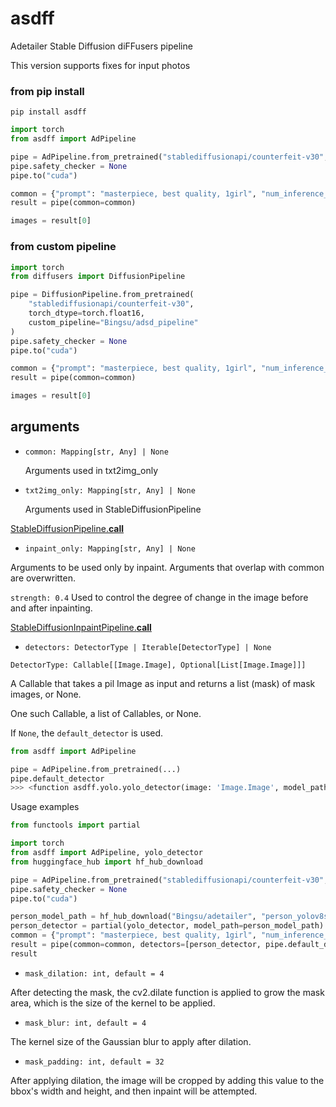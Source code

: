 # asdff

Adetailer Stable Diffusion diFFusers pipeline

This version supports fixes for input photos

### from pip install

```
pip install asdff
```

```py
import torch
from asdff import AdPipeline

pipe = AdPipeline.from_pretrained("stablediffusionapi/counterfeit-v30", torch_dtype=torch.float16)
pipe.safety_checker = None
pipe.to("cuda")

common = {"prompt": "masterpiece, best quality, 1girl", "num_inference_steps": 28}
result = pipe(common=common)

images = result[0]
```

### from custom pipeline


```py
import torch
from diffusers import DiffusionPipeline

pipe = DiffusionPipeline.from_pretrained(
    "stablediffusionapi/counterfeit-v30",
    torch_dtype=torch.float16,
    custom_pipeline="Bingsu/adsd_pipeline"
)
pipe.safety_checker = None
pipe.to("cuda")

common = {"prompt": "masterpiece, best quality, 1girl", "num_inference_steps": 28}
result = pipe(common=common)

images = result[0]
```

## arguments

- `common: Mapping[str, Any] | None`

  Arguments used in txt2img_only

- `txt2img_only: Mapping[str, Any] | None`

  Arguments used in StableDiffusionPipeline

[StableDiffusionPipeline.__call__](https://huggingface.co/docs/diffusers/api/pipelines/stable_diffusion/text2img#diffusers.StableDiffusionPipeline.__call__)

- `inpaint_only: Mapping[str, Any] | None`

 Arguments to be used only by inpaint. Arguments that overlap with common are overwritten.

`strength: 0.4`  Used to control the degree of change in the image before and after inpainting.

[StableDiffusionInpaintPipeline.__call__](https://huggingface.co/docs/diffusers/api/pipelines/stable_diffusion/inpaint#diffusers.StableDiffusionInpaintPipeline.__call__)

- `detectors: DetectorType | Iterable[DetectorType] | None`

`DetectorType: Callable[[Image.Image], Optional[List[Image.Image]]]`

A Callable that takes a pil Image as input and returns a list (mask) of mask images, or None.

One such Callable, a list of Callables, or None.

If `None`, the `default_detector` is used.

```py
from asdff import AdPipeline

pipe = AdPipeline.from_pretrained(...)
pipe.default_detector
>>> <function asdff.yolo.yolo_detector(image: 'Image.Image', model_path: 'str | None' = None, confidence: 'float' = 0.3) -> 'list[Image.Image] | None'>
```

Usage examples

```py
from functools import partial

import torch
from asdff import AdPipeline, yolo_detector
from huggingface_hub import hf_hub_download

pipe = AdPipeline.from_pretrained("stablediffusionapi/counterfeit-v30", torch_dtype=torch.float16)
pipe.safety_checker = None
pipe.to("cuda")

person_model_path = hf_hub_download("Bingsu/adetailer", "person_yolov8s-seg.pt")
person_detector = partial(yolo_detector, model_path=person_model_path)
common = {"prompt": "masterpiece, best quality, 1girl", "num_inference_steps": 28}
result = pipe(common=common, detectors=[person_detector, pipe.default_detector])
result
```

- `mask_dilation: int, default = 4`
  
After detecting the mask, the cv2.dilate function is applied to grow the mask area, which is the size of the kernel to be applied.

- `mask_blur: int, default = 4`

The kernel size of the Gaussian blur to apply after dilation.

- `mask_padding: int, default = 32`
  
After applying dilation, the image will be cropped by adding this value to the bbox's width and height, and then inpaint will be attempted.
